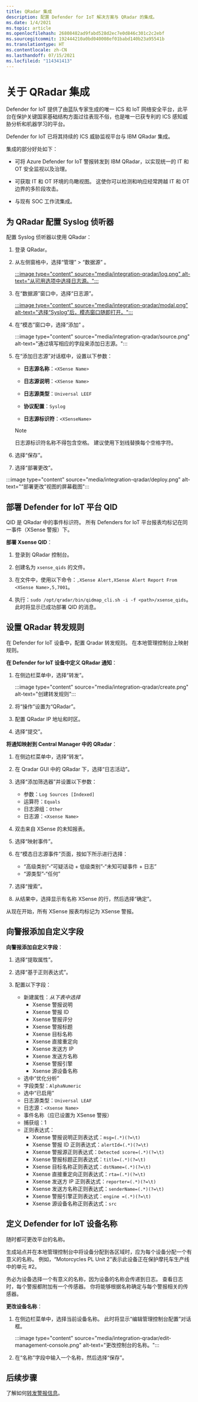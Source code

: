 ```yaml
---
title: QRadar 集成
description: 配置 Defender for IoT 解决方案与 QRadar 的集成。
ms.date: 1/4/2021
ms.topic: article
ms.openlocfilehash: 26808482ad9fabd528d2ec7e0d846c301c2c2ebf
ms.sourcegitcommit: 192444210a0bd040008ef01babd140b23a95541b
ms.translationtype: HT
ms.contentlocale: zh-CN
ms.lasthandoff: 07/15/2021
ms.locfileid: "114341413"
---
```

# <a name="about-the-qradar-integration"></a>关于 QRadar 集成

Defender for IoT 提供了由蓝队专家生成的唯一 ICS 和 IoT 网络安全平台，此平台在保护关键国家基础结构方面过往表现不俗，也是唯一已获专利的 ICS 感知威胁分析和机器学习的平台。

Defender for IoT 已将其持续的 ICS 威胁监视平台与 IBM QRadar 集成。 

集成的部分好处如下：

- 可将 Azure Defender for IoT 警报转发到 IBM QRadar，以实现统一的 IT 和 OT 安全监视以及治理。

- 可获取 IT 和 OT 环境的鸟瞰视图。 这使你可以检测和响应经常跨越 IT 和 OT 边界的多阶段攻击。

- 与现有 SOC 工作流集成。

## <a name="configuring-syslog-listener-for-qradar"></a>为 QRadar 配置 Syslog 侦听器

配置 Syslog 侦听器以使用 QRadar：

1. 登录 QRadar。

1. 从左侧窗格中，选择“管理” > “数据源” 。

   [:::image type="content" source="media/integration-qradar/log.png" alt-text="从可用选项中选择日志源。":::](media/integration-qradar/log.png#lightbox)

1. 在“数据源”窗口中，选择“日志源”。

   [:::image type="content" source="media/integration-qradar/modal.png" alt-text="选择“Syslog”后，模态窗口随即打开。":::](media/integration-qradar/modal.png#lightbox)

1. 在“模态”窗口中，选择“添加” 。

   :::image type="content" source="media/integration-qradar/source.png" alt-text="通过填写相应的字段来添加日志源。":::

1. 在“添加日志源”对话框中，设置以下参数：

   - **日志源名称**：`<XSense Name>`
   
   - **日志源说明**：`<XSense Name>`
   
   - **日志源类型**：`Universal LEEF`

   - **协议配置**：`Syslog`
   
   - **日志源标识符**：`<XSenseName>`
   
   > [!NOTE]
   > 日志源标识符名称不得包含空格。 建议使用下划线替换每个空格字符。

1. 选择“保存”。

1. 选择“部署更改”。

:::image type="content" source="media/integration-qradar/deploy.png" alt-text="“部署更改”视图的屏幕截图":::

## <a name="deploying-defender-for-iot-platform-qid"></a>部署 Defender for IoT 平台 QID

QID 是 QRadar 中的事件标识符。 所有 Defenders for IoT 平台报表均标记在同一事件（XSense 警报）下。

**部署 Xsense QID**：

1. 登录到 QRadar 控制台。

1. 创建名为 `xsense_qids` 的文件。

1. 在文件中，使用以下命令：`,XSense Alert,XSense Alert Report From <XSense Name>,5,7001`。

1. 执行：`sudo /opt/qradar/bin/qidmap_cli.sh -i -f <path>/xsense_qids`。 此时将显示已成功部署 QID 的消息。

## <a name="setting-up-qradar-forwarding-rules"></a>设置 QRadar 转发规则

在 Defender for IoT 设备中，配置 Qradar 转发规则。 在本地管理控制台上映射规则。

**在 Defender for IoT 设备中定义 QRadar 通知**：

1. 在侧边栏菜单中，选择“转发”。

   :::image type="content" source="media/integration-qradar/create.png" alt-text="创建转发规则":::

1. 将“操作”设置为“QRadar”。

1. 配置 QRadar IP 地址和时区。

1. 选择“提交”。

**将通知映射到 Central Manager 中的 QRadar**：

1. 在侧边栏菜单中，选择“转发”。

1. 在 Qradar GUI 中的 QRadar 下，选择“日志活动”。

1. 选择“添加筛选器”并设置以下参数：
   - 参数：`Log Sources [Indexed]`
   - 运算符：`Equals`
   - 日志源组：`Other`
   - 日志源：`<Xsense Name>`

1. 双击来自 XSense 的未知报表。

1. 选择“映射事件”。

1. 在“模态日志源事件”页面，按如下所示进行选择：
   - “高级类别”-“可疑活动 + 低级类别”-“未知可疑事件 + 日志”
   - “源类型”-“任何”

1. 选择“搜索”。

1. 从结果中，选择显示有名称 XSense 的行，然后选择“确定”。

从现在开始，所有 XSense 报表均标记为 XSense 警报。

## <a name="adding-custom-fields-to-alerts"></a>向警报添加自定义字段

**向警报添加自定义字段**：

1. 选择“提取属性”。

1. 选择“基于正则表达式”。

1. 配置以下字段：
   - 新建属性：_从下表中选择_
      - Xsense 警报说明
      - Xsense 警报 ID
      - Xsense 警报评分
      - Xsense 警报标题
      - Xsense 目标名称
      - Xsense 直接重定向
      - Xsense 发送方 IP
      - Xsense 发送方名称
      - Xsense 警报引擎
      - Xsense 源设备名称
   - 选中“优化分析”
   - 字段类型：`AlphaNumeric`
   - 选中“已启用”
   - 日志源类型：`Universal LEAF`
   - 日志源：`<Xsense Name>`
   - 事件名称（应已设置为 XSense 警报）
   - 捕获组：1
   - 正则表达式：
      - Xsense 警报说明正则表达式：`msg=(.*)(?=\t)`
      - Xsense 警报 ID 正则表达式：`alertId=(.*)(?=\t)`
      - Xsense 警报源正则表达式：`Detected score=(.*)(?=\t)`
      - Xsense 警报标题正则表达式：`title=(.*)(?=\t)`
      - Xsense 目标名称正则表达式：`dstName=(.*)(?=\t)`
      - Xsense 直接重定向正则表达式：`rta=(.*)(?=\t)`
      - Xsense 发送方 IP 正则表达式：`reporter=(.*)(?=\t)`
      - Xsense 发送方名称正则表达式：`senderName=(.*)(?=\t)`
      - Xsense 警报引擎正则表达式：`engine =(.*)(?=\t)`
      - Xsense 源设备名称正则表达式：`src`

## <a name="defining-defender-for-iot-appliance-name"></a>定义 Defender for IoT 设备名称

随时都可更改平台的名称。

生成站点并在本地管理控制台中将设备分配到各区域时，应为每个设备分配一个有意义的名称。 例如，“Motorcycles PL Unit 2”表示此设备正在保护摩托车生产线中的单元 #2。 

务必为设备选择一个有意义的名称，因为设备的名称会传递到日志。 查看日志时，每个警报都附加有一个传感器。 你将能够根据名称确定与每个警报相关的传感器。

**更改设备名称**：

1. 在侧边栏菜单中，选择当前设备名称。 此时将显示“编辑管理控制台配置”对话框。

   :::image type="content" source="media/integration-qradar/edit-management-console.png" alt-text="更改控制台的名称。":::

1. 在“名称”字段中输入一个名称，然后选择“保存”。

## <a name="next-steps"></a>后续步骤

了解如何[转发警报信息](how-to-forward-alert-information-to-partners.md)。
